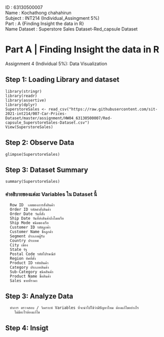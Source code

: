 ID : 63130500007 <br>
Name : Kochathong chahahirun <br>
Subject : INT214 (Individual_Assingment 5%) <br>
Part : A {Finding Insight the data in R} <br>
Name Dataset : Superstore Sales Dataset-Red_capsule 
Dataset 
## 
# Part A | Finding Insight the data in R<br>
Assignment 4 (Individual 5%): Data Visualization <br>


## Step 1: Loading Library and dataset
    
    library(stringr)
    library(readr)
    library(assertive)
    library(dplyr)
    SuperstoreSales <- read_csv("https://raw.githubusercontent.com/sit-2021-int214/007-Car-Prices-Dataset/master/assignment/HW04_63130500007/Red-capsule_SuperstoreSales-Dataset.csv")
    View(SuperstoreSales)
    
## Step 2: Observe Data
  
    glimpse(SuperstoreSales)
  
## Step 3: Dataset Summary
  
    summary(SuperstoreSales)
  
### คำอธิบายของแต่ละ Variables ใน Dataset นี้    
      Row ID  เลขของการสั่งสินค้า
      Order ID รหัสคำสั่งสินค้า
      Order Date วันที่สั่ง
      Ship Date วันที่ส่งสินค้าถึงโดยเรือ
      Ship Mode ชนิดของเรือ
      Customer ID รหัสลูกค้า
      Customer Name ชื่อลูกค้า
      Segment ประเภทผู้รับ
      Country ประเทศ
      City เมือง
      State รัฐ
      Postal Code รหัสไปรษณีย์
      Region ทิศที่ตั้ง
      Product ID รหัสสินค้า
      Category ประเภทสินค้า
      Sub-Category ชนิดสินค้า
      Product Name ชื่อสินค้า
      Sales ขายที่ราคา
      
## Step 3: Analyze Data
      ทำการ ตรวจสอบ / วิเคราะห์ Variables ที่จะนำไปใช้ว่ามีปัญหาไหม ต้องแก้ไขอย่างไร
        ไม่มีอะไรต้องแก้ไข
      
## Step 4: Insigt 
